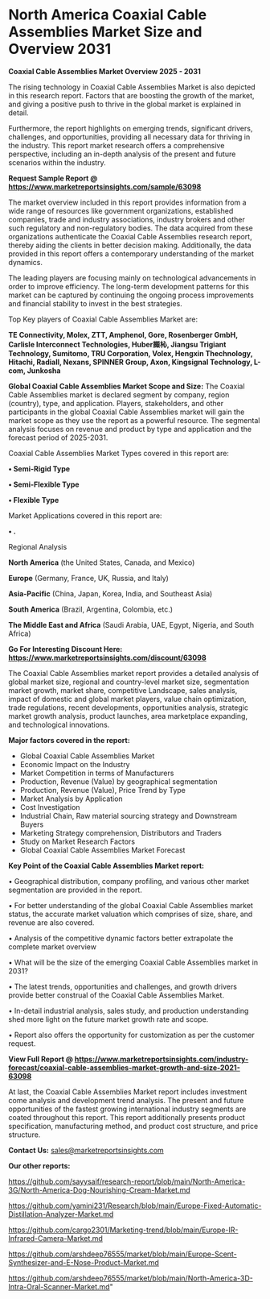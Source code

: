 # North America Coaxial Cable Assemblies Market Size and Overview 2031

<Strong> Coaxial Cable Assemblies Market Overview 2025 - 2031</strong>

The rising technology in Coaxial Cable Assemblies Market is also depicted in this research report. Factors that are boosting the growth of the market, and giving a positive push to thrive in the global market is explained in detail.

Furthermore, the report highlights on emerging trends, significant drivers, challenges, and opportunities, providing all necessary data for thriving in the industry. This report market research offers a comprehensive perspective, including an in-depth analysis of the present and future scenarios within the industry.

<strong>Request Sample Report @ <a href=https://www.marketreportsinsights.com/sample/63098>https://www.marketreportsinsights.com/sample/63098</a></strong>

The market overview included in this report provides information from a wide range of resources like government organizations, established companies, trade and industry associations, industry brokers and other such regulatory and non-regulatory bodies. The data acquired from these organizations authenticate the Coaxial Cable Assemblies research report, thereby aiding the clients in better decision making. Additionally, the data provided in this report offers a contemporary understanding of the market dynamics.

The leading players are focusing mainly on technological advancements in order to improve efficiency. The long-term development patterns for this market can be captured by continuing the ongoing process improvements and financial stability to invest in the best strategies.

Top Key players of Coaxial Cable Assemblies Market are:

<strong>TE Connectivity, Molex, ZTT, Amphenol, Gore, Rosenberger GmbH, Carlisle Interconnect Technologies, Huber䫨杺, Jiangsu Trigiant Technology, Sumitomo, TRU Corporation, Volex, Hengxin Thechnology, Hitachi, Radiall, Nexans, SPINNER Group, Axon, Kingsignal Technology, L-com, Junkosha</strong>

<strong><b>Global Coaxial Cable Assemblies Market Scope and Size:</b></strong>
The Coaxial Cable Assemblies market is declared segment by company, region (country), type, and application. Players, stakeholders, and other participants in the global Coaxial Cable Assemblies market will gain the market scope as they use the report as a powerful resource. The segmental analysis focuses on revenue and product by type and application and the forecast period of 2025-2031.

Coaxial Cable Assemblies Market Types covered in this report are:

<strong>• Semi-Rigid Type

• Semi-Flexible Type

• Flexible Type</strong>

Market Applications covered in this report are:

<strong>• .</strong> 

Regional Analysis

<strong>North America</strong> (the United States, Canada, and Mexico)

<strong>Europe</strong> (Germany, France, UK, Russia, and Italy)

<strong>Asia-Pacific</strong> (China, Japan, Korea, India, and Southeast Asia)

<strong>South America</strong> (Brazil, Argentina, Colombia, etc.)

<strong>The Middle East and Africa</strong> (Saudi Arabia, UAE, Egypt, Nigeria, and South Africa)

<strong>Go For Interesting Discount Here: <a href=https://www.marketreportsinsights.com/discount/63098>https://www.marketreportsinsights.com/discount/63098</a></strong>

The Coaxial Cable Assemblies market report provides a detailed analysis of global market size, regional and country-level market size, segmentation market growth, market share, competitive Landscape, sales analysis, impact of domestic and global market players, value chain optimization, trade regulations, recent developments, opportunities analysis, strategic market growth analysis, product launches, area marketplace expanding, and technological innovations.

<strong><b>Major factors covered in the report:</b></strong>
<ul>
  <li>Global Coaxial Cable Assemblies Market </li>
  <li>Economic Impact on the Industry</li>
  <li>Market Competition in terms of Manufacturers</li>
  <li>Production, Revenue (Value) by geographical segmentation</li>
  <li>Production, Revenue (Value), Price Trend by Type</li>
  <li>Market Analysis by Application</li>
  <li>Cost Investigation</li>
  <li>Industrial Chain, Raw material sourcing strategy and Downstream Buyers</li>
  <li>Marketing Strategy comprehension, Distributors and Traders</li>
  <li>Study on Market Research Factors</li>
  <li>Global Coaxial Cable Assemblies Market Forecast</li>
</ul>

<strong><b>Key Point of the Coaxial Cable Assemblies Market report:</b></strong>

• Geographical distribution, company profiling, and various other market segmentation are provided in the report.

• For better understanding of the global Coaxial Cable Assemblies market status, the accurate market valuation which comprises of size, share, and revenue are also covered.

• Analysis of the competitive dynamic factors better extrapolate the complete market overview

• What will be the size of the emerging Coaxial Cable Assemblies market in 2031?

• The latest trends, opportunities and challenges, and growth drivers provide better construal of the Coaxial Cable Assemblies Market.

• In-detail industrial analysis, sales study, and production understanding shed more light on the future market growth rate and scope.

• Report also offers the opportunity for customization as per the customer request.

<strong><b>View Full Report @ <a href=https://www.marketreportsinsights.com/industry-forecast/coaxial-cable-assemblies-market-growth-and-size-2021-63098>https://www.marketreportsinsights.com/industry-forecast/coaxial-cable-assemblies-market-growth-and-size-2021-63098</a></b></strong>


At last, the Coaxial Cable Assemblies Market report includes investment come analysis and development trend analysis. The present and future opportunities of the fastest growing international industry segments are coated throughout this report. This report additionally presents product specification, manufacturing method, and product cost structure, and price structure.

<strong>Contact Us:</strong>
sales@marketreportsinsights.com

<strong>Our other reports:</strong>

<a href=https://github.com/sayysaif/research-report/blob/main/North-America-3G/North-America-Dog-Nourishing-Cream-Market.md>https://github.com/sayysaif/research-report/blob/main/North-America-3G/North-America-Dog-Nourishing-Cream-Market.md</a>

<a href=https://github.com/yamini231/Research/blob/main/Europe-Fixed-Automatic-Distillation-Analyzer-Market.md>https://github.com/yamini231/Research/blob/main/Europe-Fixed-Automatic-Distillation-Analyzer-Market.md</a>

<a href=https://github.com/cargo2301/Marketing-trend/blob/main/Europe-IR-Infrared-Camera-Market.md>https://github.com/cargo2301/Marketing-trend/blob/main/Europe-IR-Infrared-Camera-Market.md</a>

<a href=https://github.com/arshdeep76555/market/blob/main/Europe-Scent-Synthesizer-and-E-Nose-Product-Market.md>https://github.com/arshdeep76555/market/blob/main/Europe-Scent-Synthesizer-and-E-Nose-Product-Market.md</a>

<a href=https://github.com/arshdeep76555/market/blob/main/North-America-3D-Intra-Oral-Scanner-Market.md>https://github.com/arshdeep76555/market/blob/main/North-America-3D-Intra-Oral-Scanner-Market.md</a>"
